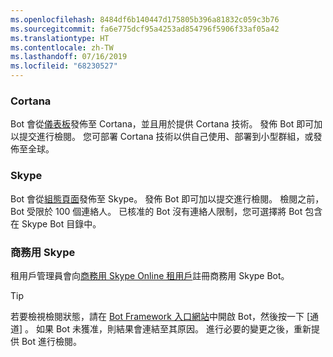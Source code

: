 ```yaml
---
ms.openlocfilehash: 8484df6b140447d175805b396a81832c059c3b76
ms.sourcegitcommit: fa6e775dcf95a4253ad854796f5906f33af05a42
ms.translationtype: HT
ms.contentlocale: zh-TW
ms.lasthandoff: 07/16/2019
ms.locfileid: "68230527"
---
```

### <a name="cortana"></a>Cortana
Bot 會從[儀表板](https://aka.ms/cortana-publish)發佈至 Cortana，並且用於提供 Cortana 技術。 發佈 Bot 即可加以提交進行檢閱。 您可部署 Cortana 技術以供自己使用、部署到小型群組，或發佈至全球。

### <a name="skype"></a>Skype
Bot 會從[組態頁面](~/bot-service-channel-connect-skype.md)發佈至 Skype。 發佈 Bot 即可加以提交進行檢閱。 檢閱之前，Bot 受限於 100 個連絡人。 已核准的 Bot 沒有連絡人限制，您可選擇將 Bot 包含在 Skype Bot 目錄中。

### <a name="skype-for-business"></a>商務用 Skype
租用戶管理員會向[商務用 Skype Online 租用戶](https://msdn.microsoft.com/skype/Skype-For-Business-Bot-Framework/docs/overview)註冊商務用 Skype Bot。

> [!TIP]
> 若要檢視檢閱狀態，請在 [Bot Framework 入口網站](https://dev.botframework.com/)中開啟 Bot，然後按一下 [通道]  。
> 如果 Bot 未獲准，則結果會連結至其原因。 進行必要的變更之後，重新提供 Bot 進行檢閱。
